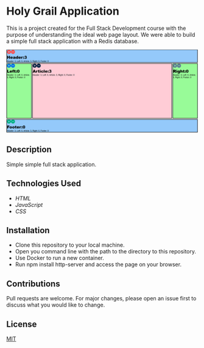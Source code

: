  # Holy Grail Application 

 This is a project created for the Full Stack Development course with the purpose of understanding the ideal web page layout. We were able to build a simple full stack application with a Redis database.

<img src="./image.png" />

## Description

Simple simple full stack application.

## Technologies Used

* _HTML_
* _JavaScript_
* _CSS_

## Installation

* Clone this repository to your local machine.
* Open you command line with the path to the directory to this repository.
* Use Docker to run a new container.
* Run npm install http-server and access the page on your browser.

## Contributions 

Pull requests are welcome. For major changes, please open an issue first to discuss what you would like to change.

## License

[MIT](./LICENSE)